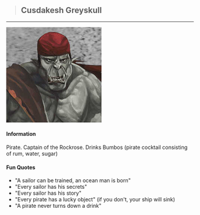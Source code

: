 >## Cusdakesh Greyskull

--- 

![crunge](../../../Templates/images/crunge.jpeg "Crunge super swag")

#### Information

Pirate. Captain of the Rockrose. Drinks Bumbos (pirate cocktail consisting of rum, water, sugar)

#### Fun Quotes

- "A sailor can be trained, an ocean man is born"
- "Every sailor has his secrets"
- "Every sailor has his story"
- "Every pirate has a lucky object" (if you don't, your ship will sink)
- "A pirate never turns down a drink"